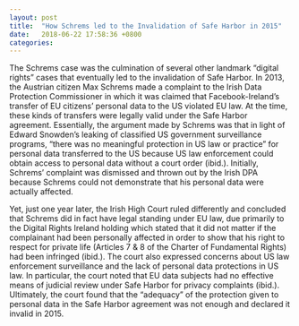 ```yaml
---
layout: post
title:  "How Schrems led to the Invalidation of Safe Harbor in 2015"
date:   2018-06-22 17:58:36 +0800
categories: 
---
```


The Schrems case was the culmination of several other landmark “digital rights” cases that eventually led to the invalidation of Safe Harbor. In 2013, the Austrian citizen Max Schrems made a complaint to the Irish Data Protection Commissioner in which it was claimed that Facebook-Ireland’s transfer of EU citizens’ personal data to the US violated EU law. At the time, these kinds of transfers were legally valid under the Safe Harbor agreement. Essentially, the argument made by Schrems was that in light of Edward Snowden’s leaking of classified US government surveillance programs, “there was no meaningful protection in US law or practice” for personal data transferred to the US because US law enforcement could obtain access to personal data without a court order (ibid.). Initially, Schrems’ complaint was dismissed and thrown out by the Irish DPA because Schrems could not demonstrate that his personal data were actually affected. 

Yet, just one year later, the Irish High Court ruled differently and concluded that Schrems did in fact have legal standing under EU law, due primarily to the Digital Rights Ireland holding which stated that it did not matter if the complainant had been personally affected in order to show that his right to respect for private life (Articles 7 & 8 of the Charter of Fundamental Rights) had been infringed (ibid.). The court also expressed concerns about US law enforcement surveillance and the lack of personal data protections in US law. In particular, the court noted that EU data subjects had no effective means of judicial review under Safe Harbor for privacy complaints (ibid.). Ultimately, the court found that the “adequacy” of the protection given to personal data in the Safe Harbor agreement was not enough and declared it invalid in 2015.
